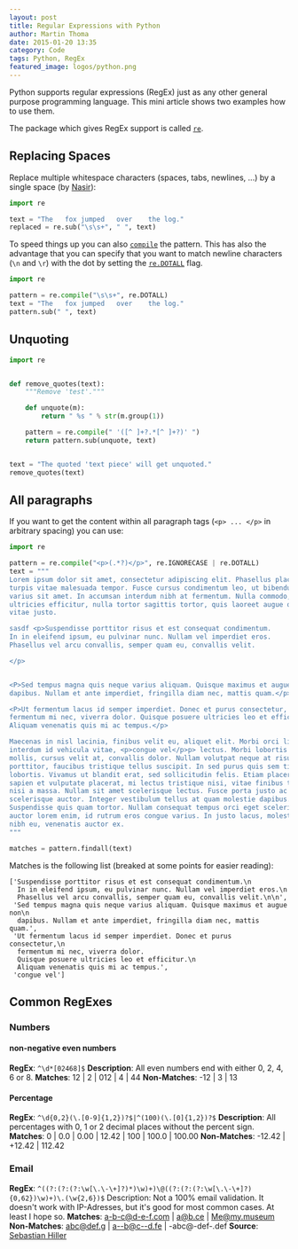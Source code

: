 ```yaml
---
layout: post
title: Regular Expressions with Python
author: Martin Thoma
date: 2015-01-20 13:35
category: Code
tags: Python, RegEx
featured_image: logos/python.png
---
```

Python supports regular expressions (RegEx) just as any other general purpose
programming language. This mini article shows two examples how to use them.

The package which gives RegEx support is called
[`re`](https://docs.python.org/3/library/re.html).


## Replacing Spaces

Replace multiple whitespace characters (spaces, tabs, newlines, ...) by a
single space (by [Nasir](http://stackoverflow.com/a/1546245/562769)):

```python
import re

text = "The   fox jumped   over    the log."
replaced = re.sub("\s\s+", " ", text)
```

To speed things up you can also
[`compile`](https://docs.python.org/3/library/re.html#re.compile) the pattern.
This has also the advantage that you can specify that you want to match newline
characters (`\n` and `\r`) with the dot by setting the
[`re.DOTALL`](https://docs.python.org/3/library/re.html#re.DOTALL) flag.

```python
import re

pattern = re.compile("\s\s+", re.DOTALL)
text = "The   fox jumped   over    the log."
pattern.sub(" ", text)
```

## Unquoting

```python
import re


def remove_quotes(text):
    """Remove 'test'."""

    def unquote(m):
        return " %s " % str(m.group(1))

    pattern = re.compile(" '([^ ]+?.*[^ ]+?)' ")
    return pattern.sub(unquote, text)


text = "The quoted 'text piece' will get unquoted."
remove_quotes(text)
```


## All paragraphs

If you want to get the content within all paragraph tags (`<p> ... </p>` in
arbitrary spacing) you can use:

```python
import re

pattern = re.compile("<p>(.*?)</p>", re.IGNORECASE | re.DOTALL)
text = """
Lorem ipsum dolor sit amet, consectetur adipiscing elit. Phasellus placerat
turpis vitae malesuada tempor. Fusce cursus condimentum leo, ut bibendum justo
varius sit amet. In accumsan interdum nibh at fermentum. Nulla commodo, mi vel
ultricies efficitur, nulla tortor sagittis tortor, quis laoreet augue orci
vitae justo.

sasdf <p>Suspendisse porttitor risus et est consequat condimentum.
In in eleifend ipsum, eu pulvinar nunc. Nullam vel imperdiet eros.
Phasellus vel arcu convallis, semper quam eu, convallis velit.

</p>


<P>Sed tempus magna quis neque varius aliquam. Quisque maximus et augue non
dapibus. Nullam et ante imperdiet, fringilla diam nec, mattis quam.</p>

<P>Ut fermentum lacus id semper imperdiet. Donec et purus consectetur,
fermentum mi nec, viverra dolor. Quisque posuere ultricies leo et efficitur.
Aliquam venenatis quis mi ac tempus.</p>

Maecenas in nisl lacinia, finibus velit eu, aliquet elit. Morbi orci libero,
interdum id vehicula vitae, <p>congue vel</p>p> lectus. Morbi lobortis eros
mollis, cursus velit at, convallis dolor. Nullam volutpat neque at risus
porttitor, faucibus tristique tellus suscipit. In sed purus quis sem tincidunt
lobortis. Vivamus ut blandit erat, sed sollicitudin felis. Etiam placerat,
sapien et vulputate placerat, mi lectus tristique nisi, vitae finibus tellus
nisi a massa. Nullam sit amet scelerisque lectus. Fusce porta justo ac
scelerisque auctor. Integer vestibulum tellus at quam molestie dapibus.
Suspendisse quis quam tortor. Nullam consequat tempus orci eget scelerisque. Ut
auctor lorem enim, id rutrum eros congue varius. In justo lacus, molestie vitae
nibh eu, venenatis auctor ex.
"""

matches = pattern.findall(text)
```

Matches is the following list (breaked at some points for easier reading):

```text
['Suspendisse porttitor risus et est consequat condimentum.\n
  In in eleifend ipsum, eu pulvinar nunc. Nullam vel imperdiet eros.\n
  Phasellus vel arcu convallis, semper quam eu, convallis velit.\n\n',
 'Sed tempus magna quis neque varius aliquam. Quisque maximus et augue non\n
  dapibus. Nullam et ante imperdiet, fringilla diam nec, mattis quam.',
 'Ut fermentum lacus id semper imperdiet. Donec et purus consectetur,\n
  fermentum mi nec, viverra dolor.
  Quisque posuere ultricies leo et efficitur.\n
  Aliquam venenatis quis mi ac tempus.',
 'congue vel']

```

## Common RegExes

### Numbers

#### non-negative even numbers

<strong>RegEx</strong>: `^\d*[02468]$`
<strong>Description</strong>: All even numbers end with either 0, 2, 4, 6 or 8.
<strong>Matches</strong>: 12 | 2 | 012 | 4 | 44
<strong>Non-Matches</strong>: -12 | 3 | 13

#### Percentage
<strong>RegEx</strong>: `^\d{0,2}(\.[0-9]{1,2})?$|^(100)(\.[0]{1,2})?$`
<strong>Description</strong>: All percentages with 0, 1 or 2 decimal places without the percent sign.
<strong>Matches</strong>: 0 | 0.0 | 0.00 | 12.42 | 100 | 100.0 | 100.00
<strong>Non-Matches</strong>: -12.42 | +12.42 | 112.42

### Email
<strong>RegEx</strong>: `^((?:(?:(?:\w[\.\-\+]?)*)\w)+)\@((?:(?:(?:\w[\.\-\+]?){0,62})\w)+)\.(\w{2,6})$`
Description: Not a 100% email validation. It doesn't work with IP-Adresses, but it's good for most common cases. At least I hope so.
<strong>Matches</strong>: a-b-c@d-e-f.com | a@b.ce | Me@my.museum
<strong>Non-Matches</strong>: abc@def.g | a--b@c--d.fe | -abc@-def-.def
<strong>Source</strong>: <a href="http://regexlib.com/REDetails.aspx?regexp_id=600">Sebastian Hiller</a>
